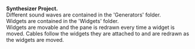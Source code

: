 **Synthesizer Project.**\
Different sound waves are contained in the 'Generators' folder.\
Widgets are contained in the 'Widgets' folder.\
Widgets are movable and the pane is redrawn every time a widget is moved. Cables follow the widgets they are attached to and are redrawn as the widgets are moved.

